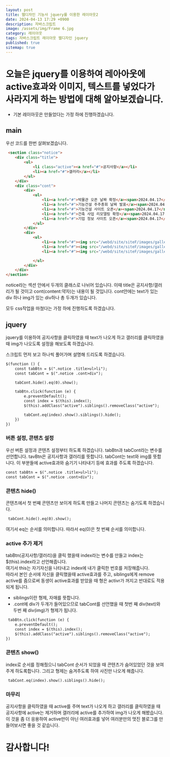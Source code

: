 ```yaml
---
layout: post
title: 웹디자인 기능사 jquery를 이용한 레이아웃2
date: 2024-04-13 17:29 +0900
description: 자바스크립트
image: /assets/img/Frame 6.jpg
category: 레이아웃 
tags: 자바스크립트 레이아웃 웹디자인 jquery
published: true
sitemap: true
---
```



# 오늘은 jquery를 이용하여 레아아웃에 active효과와 이미지, 텍스트를 넣었다가 사라지게 하는 방법에 대해 알아보겠습니다.
* 기본 레이아웃은 만들었다는 가정 하에 진행하겠습니다.

## main
우선 코드를 한번 살펴보겠습니다. 
````html
 <section class="notice">
    <div class="title">
        <ul>
            <li class="active"><a href="#">공지사항</a></li>
            <li><a href="#">갤러리</a></li>
        </ul>
    </div>
    <div class="cont">
        <div>
            <ul>
                <li><a href="#">박물관 오픈 날짜 확정</a><span>2024.04.17</span></li>
                <li><a href="#">기능건설 주주총회 날짜 발표</a><span>2024.04.17</span></li>
                <li><a href="#">기능건설 사이트 오픈</a><span>2024.04.17</span></li>
                <li><a href="#">건축 사업 리모델링 확정</a><span>2024.04.17</span></li>
                <li><a href="#">기업 정보 사이트 오픈</a><span>2024.04.17</span></li>
            </ul>
        </div>
        <div>
            <ul>
                <li><a href="#"><img src="/webd/site/siteF/images/gallery01.jpg" alt="갤러리 오픈"></li>
                <li><a href="#"><img src="/webd/site/siteF/images/gallery02.jpg" alt="갤러리 오픈"></li>
                <li><a href="#"><img src="/webd/site/siteF/images/gallery03.jpg" alt="갤러리 오픈"></li>

            </ul>
        </div>
    </div>
</section>
````
notice라는 섹션 안에서 두개의 클래스로 나뉘어 있습니다. 이때 title은 공지사항/갤러리가 될 것이고 cont(content:약자)는 내용이 될 것입니다. cont안에는 text가 있는 div 하나 img가 있는 div하나 총 두개가 있습니다.

모두 css작업을 마쳤다는 가정 하에 진행하도록 하겠습니다.

## jquery
jquery를 이용하여 공지사항을 클릭하였을 때 text가 나오게 하고 갤러리를 클릭하였을 때 img가 나오도록 설정을 해보도록 하겠습니다.

스크립트 먼저 보고 하나씩 풀어가며 설명해 드리도록 하겠습니다.
````html
$(function () {
    const tabBtn = $(".notice .title>ul>li");    
    const tabCont = $(".notice .cont>div");      

    tabCont.hide().eq(0).show();

    tabBtn.click(function (e) {         
        e.preventDefault();
        const index = $(this).index();
        $(this).addClass("active").siblings().removeClass("active");

        tabCont.eq(index).show().siblings().hide();
    })
})
````

### 버튼 설정, 콘텐츠 설정
우선 버튼 설정과 콘텐츠 설정부터 하도록 하겠습니다.
tabBtn과 tabCont라는 변수를 선언합니다.
tavBtn은 공지사항과 갤러리를 뜻합니다. tabCont는 text와 img를 뜻합니다. 이 부분들에 active효과와 숨기기 나타내기 등에 효과를 주도록 하겠습니다.
````html
const tabBtn = $(".notice .title>ul>li");    
const tabCont = $(".notice .cont>div");   
````

### 콘텐츠 hide()
콘텐츠에서 첫 번째 콘텐츠만 보이게 하도록 만들고 나머지 콘텐츠는 숨기도록 하겠습니다.
````html
 tabCont.hide().eq(0).show();
````
여기서 eq는 순서를 의미합니다. 따라서 eq(0)은 첫 번째 순서를 의미합니다.

### active 추가 제거
tabBtn(공지사항/갤러리)을 클릭 했을때 index라는 변수를 만들고 index는 $(this).index라고 선언해줍니다.<br>
여기서 this는 자기자신을 나타내고 index에 내가 클릭한 번호를 저장해줍니다.<br> 따라서 본인 순서에 자신을 클릭했을때
active효과를 주고, siblings에게 remove active를 줌으로써 동생이 active효과를 받았을 때
형은 activr가 꺼지고 반대로도 적용되게 됩니다.
* siblings이란 형제, 자매를 뜻합니다.
* .cont에 div가 두개가 들어있으므로 tabCont를 선언했을 때 첫번 째 div(text)와 두번 째 div(img)가 형제가 됩니다.
````html
 tabBtn.click(function (e) {        
    e.preventDefault();
    const index = $(this).index(); 
    $(this).addClass("active").siblings().removeClass("active");
})
````

### 콘텐츠 show()
index로 순서를 정해줬으니 tabCont 순서가 되었을 때 콘텐츠가 숨어있었던 것을 보여주게 하도록합니다.
그리고 형제는 숨겨주도록 하여 사진만 나오게 해줍니다.
````html
 tabCont.eq(index).show().siblings().hide();
````

### 마무리
공지사항을 클릭하였을 때 active를 주며 text가 나오게 하고 갤러리를 클릭하였을 때 공지사항에 active는 제거하며 갤러리에 active를 추가하여 img가 나오게 해봤습니다. 이 것을 좀 더 응용하여 active만이 아닌 여러효과를 넣어 여러분만의 멋진 블로그를 만들어보시면 좋을 것 같습니다.
# 감사합니다!

